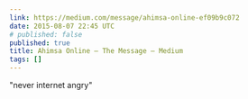 ```yaml
---
link: https://medium.com/message/ahimsa-online-ef09b9c072
date: 2015-08-07 22:45 UTC
# published: false
published: true
title: Ahimsa Online — The Message — Medium
tags: []
---
```


"never internet angry"

